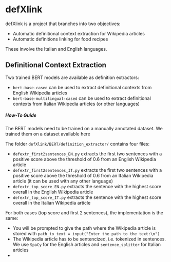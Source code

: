 # defXlink

defXlink is a project that branches into two objectives:
- Automatic definitional context extraction for Wikipedia articles
- Automatic definitions linking for food recipes

These involve the Italian and English languages.

## Definitional Context Extraction

Two trained BERT models are available as definition extractors:
- `bert-base-cased` can be used to extract definitional contexts from English Wikipedia articles
- `bert-base-multilingual-cased` can be used to extract definitional contexts from Italian Wikipedia articles (or other languages)

##### How-To Guide

The BERT models need to be trained on a manually annotated dataset. We trained them on a dataset available here

The folder `defXlink/BERT/definition_extractor/` contains four files:
- `defextr_first2sentences_EN.py` extracts the first two sentences with a positive score above the threshold of 0.6 from an English Wikipedia article
- `defextr_first2sentences_IT.py` extracts the first two sentences with a positive score above the threshold of 0.6 from an Italian Wikipedia article (it can be used with any other language)
- `defextr_top_score_EN.py` extracts the sentence with the highest score overall in the English Wikipedia article
- `defextr_top_score_IT.py` extracts the sentence with the highest score overall in the Italian Wikipedia article

For both cases (top score and first 2 sentences), the implementation is the same:
- You will be prompted to give the path where the Wikipedia article is stored with `path_to_text = input("Enter the path to the text:\n")`
- The Wikipedia article has to be sentencized, i.e. tokenized in sentences. We use `SpaCy` for the English articles and `sentence_splitter` for Italian articles
-  
